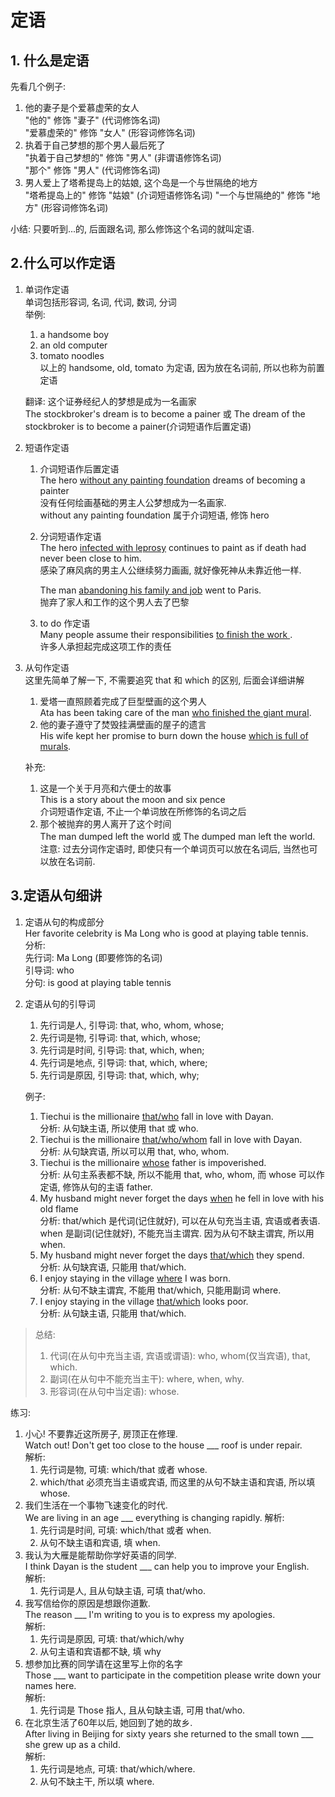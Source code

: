 # 定语

## 1. 什么是定语
先看几个例子:  
1. 他的妻子是个爱慕虚荣的女人  
   "他的" 修饰 "妻子" (代词修饰名词)  
   "爱慕虚荣的" 修饰 "女人" (形容词修饰名词)
2. 执着于自己梦想的那个男人最后死了  
   "执着于自己梦想的" 修饰 "男人" (非谓语修饰名词)  
   "那个" 修饰 "男人" (代词修饰名词)
3. 男人爱上了塔希提岛上的姑娘, 这个岛是一个与世隔绝的地方  
   "塔希提岛上的" 修饰 "姑娘" (介词短语修饰名词)
   "一个与世隔绝的" 修饰 "地方" (形容词修饰名词)  

小结: 只要听到...的, 后面跟名词, 那么修饰这个名词的就叫定语.

## 2.什么可以作定语
1. 单词作定语  
   单词包括形容词, 名词, 代词, 数词, 分词  
   举例:  
   1. a handsome boy
   2. an old computer
   3. tomato noodles  
   以上的 handsome, old, tomato 为定语, 因为放在名词前, 所以也称为前置定语

   翻译: 这个证券经纪人的梦想是成为一名画家  
   The stockbroker's dream is to become a painer 或 The dream of the stockbroker is to become a painer(介词短语作后置定语)
2. 短语作定语  
   1. 介词短语作后置定语  
      The hero <u>without any painting foundation</u> dreams of becoming a painter  
      没有任何绘画基础的男主人公梦想成为一名画家.  
      without any painting foundation 属于介词短语, 修饰 hero  
   2. 分词短语作定语  
     The hero <u>infected with leprosy</u> continues to paint as if death had never been close to him.  
     感染了麻风病的男主人公继续努力画画, 就好像死神从未靠近他一样.  

      The man <u> abandoning his family and job</u> went to Paris.  
      抛弃了家人和工作的这个男人去了巴黎
    3. to do 作定语  
       Many people assume their responsibilities <u> to finish the work </u>.  
       许多人承担起完成这项工作的责任
3. 从句作定语  
   这里先简单了解一下, 不需要追究 that 和 which 的区别, 后面会详细讲解  
   1. 爱塔一直照顾着完成了巨型壁画的这个男人  
      Ata has been taking care of the man <u>who finished the giant mural</u>.
   2. 他的妻子遵守了焚毁挂满壁画的屋子的遗言  
      His wife kept her promise to burn down the house <u>which is full of murals</u>.  

    补充:
   1. 这是一个关于月亮和六便士的故事  
      This is a story about the moon and six pence  
      介词短语作定语, 不止一个单词放在所修饰的名词之后
   2. 那个被抛弃的男人离开了这个时间  
      The man dumped left the world 或 The dumped man left the world.  
      注意: 过去分词作定语时, 即使只有一个单词页可以放在名词后, 当然也可以放在名词前.
## 3.定语从句细讲
1. 定语从句的构成部分  
   Her favorite celebrity is Ma Long who is good at playing table tennis.  
   分析:  
   先行词: Ma Long (即要修饰的名词)  
   引导词: who  
   分句: is good at playing table tennis

2. 定语从句的引导词  
   1. 先行词是人, 引导词: that, who, whom, whose;
   2. 先行词是物, 引导词: that, which, whose;
   3. 先行词是时间, 引导词: that, which, when;
   4. 先行词是地点, 引导词: that, which, where;
   5. 先行词是原因, 引导词: that, which, why;
   
   例子:  
   1. Tiechui is the millionaire <u>that/who</u> fall in love with Dayan.  
   分析: 从句缺主语, 所以使用 that 或 who.
   2. Tiechui is the millionaire <u>that/who/whom</u> fall in love with Dayan.  
   分析: 从句缺宾语, 所以可以用 that, who, whom.
   3. Tiechui is the millionaire <u>whose</u> father is impoverished.   
   分析: 从句主系表都不缺, 所以不能用 that, who, whom, 而 whose 可以作定语, 修饰从句的主语 father.
   4. My husband might never forget the days <u>when</u> he fell in love with his old flame  
   分析: that/which 是代词(记住就好), 可以在从句充当主语, 宾语或者表语. when 是副词(记住就好), 不能充当主谓宾. 因为从句不缺主谓宾, 所以用 when.
   5. My husband might never forget the days <u>that/which</u> they spend.  
   分析: 从句缺宾语, 只能用 that/which.
   6. I enjoy staying in the village <u>where</u> I was born.  
   分析: 从句不缺主谓宾, 不能用 that/which, 只能用副词 where.
   7. I enjoy staying in the village <u>that/which</u> looks poor.  
   分析: 从句缺主语, 只能用 that/which.  
  
  > 总结:  
  > 1. 代词(在从句中充当主语, 宾语或谓语): who, whom(仅当宾语), that, which.
  > 2. 副词(在从句中不能充当主干): where, when, why.
  > 3. 形容词(在从句中当定语): whose.

  练习:   
  1. 小心! 不要靠近这所房子, 房顶正在修理.  
     Watch out! Don't get too close to the house ___ roof is under repair.  
     解析:  
     1. 先行词是物, 可填: which/that 或者 whose.
     2. which/that 必须充当主语或宾语, 而这里的从句不缺主语和宾语, 所以填 whose.
  2. 我们生活在一个事物飞速变化的时代.  
     We are living in an age ___ everything is changing rapidly.
     解析:  
     1. 先行词是时间, 可填: which/that 或者 when.
     2. 从句不缺主语和宾语, 填 when.
  3. 我认为大雁是能帮助你学好英语的同学.  
     I think Dayan is the student ___ can help you to improve your English.  
     解析:  
     1. 先行词是人, 且从句缺主语, 可填 that/who.
  4. 我写信给你的原因是想跟你道歉.  
     The reason ___ I'm writing to you is to express my apologies.  
     解析:  
     1. 先行词是原因, 可填: that/which/why
     2. 从句主语和宾语都不缺, 填 why
  5. 想参加比赛的同学请在这里写上你的名字  
    Those ___ want to participate in the competition please write down your names here.  
     解析:  
     1. 先行词是 Those 指人, 且从句缺主语, 可用 that/who.
  6. 在北京生活了60年以后, 她回到了她的故乡.  
     After living in Beijing for sixty years she returned to the small town ___ she grew up as a child.  
     解析:  
     1. 先行词是地点, 可填: that/which/where.
     2. 从句不缺主干, 所以填 where.
   
    
      
